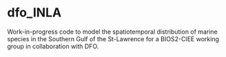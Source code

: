 # dfo_INLA
 
Work-in-progress code to model the spatiotemporal distribution of marine species in the Southern Gulf of the St-Lawrence for a BIOS2-CIEE working group in collaboration with DFO.
